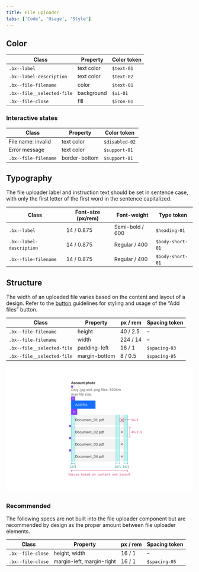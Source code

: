 ```yaml
---
title: File uploader
tabs: ['Code', 'Usage', 'Style']
---
```


## Color

| Class                      | Property   | Color token |
| -------------------------- | ---------- | ----------- |
| `.bx--label`               | text color | `$text-01`  |
| `.bx--label-description`   | text color | `$text-02`  |
| `.bx--file-filename`       | color      | `$text-01`  |
| `.bx--file__selected-file` | background | `$ui-01`    |
| `.bx--file-close`          | fill       | `$icon-01`  |

### Interactive states
| Class                         | Property   | Color token |
| ----------------------------- | ---------- | ----------- |
| File name: invalid            | text color | `$disabled-02`|
| Error message                 | text color | `$support-01` |
| `.bx--file-filename`          | border-bottom | `$support-01` |

## Typography

The file uploader label and instruction text should be set in sentence case, with only the first letter of the first word in the sentence capitalized.

| Class                    | Font-size (px/rem) | Font-weight     | Type token          |
| ------------------------ | ------------------ | --------------- | ------------------- |
| `.bx--label`             | 14 / 0.875         | Semi-bold / 600 | `$heading-01`       |
| `.bx--label-description` | 14 / 0.875         | Regular / 400   | `$body-short-01`    |
| `.bx--file-filename`     | 14 / 0.875         | Regular / 400   | `$body-short-01`    |

## Structure

The width of an uploaded file varies based on the content and layout of a design. Refer to the [button](/components/button) guidelines for styling and usage of the “Add files” button.

| Class                      | Property                    | px / rem   | Spacing token |
| -------------------------- | --------------------------- | ---------- | ------------- |
| `.bx--file-filename`       | height                      | 40 / 2.5   | –             |
| `.bx--file-filename`       | width                       | 224 / 14   | –             |
| `.bx--file__selected-file` | padding-left                | 16 / 1     | `$spacing-03` |
| `.bx--file__selected-file` | margin-bottom               | 8 / 0.5    | `$spacing-05` |

<image-component fixed="default" caption="Structure and spacing measurements for file uploader | px / rem">

![Structure and spacing measurements for file uploader](images/file-uploader-style-1.png)

</image-component>

### Recommended

The following specs are not built into the file uploader component but are recommended by design as the proper amount between file uploader elements.

| Class             | Property                  | px / rem | Spacing token |
| ----------------- | ------------------------- | -------- | ------------- |
| `.bx--file-close` | height, width             | 16 / 1   | –             |
| `.bx--file-close` | margin-left, margin-right | 16 / 1   | `$spacing-05` |

